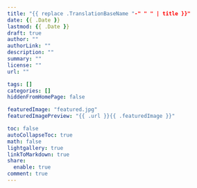 ```yaml
---
title: "{{ replace .TranslationBaseName "-" " " | title }}"
date: {{ .Date }}
lastmod: {{ .Date }}
draft: true
author: ""
authorLink: ""
description: ""
summary: ""
license: ""
url: ""

tags: []
categories: []
hiddenFromHomePage: false

featuredImage: "featured.jpg"
featuredImagePreview: "{{ .url }}{{ .featuredImage }}"

toc: false
autoCollapseToc: true
math: false
lightgallery: true
linkToMarkdown: true
share:
  enable: true
comment: true
---
```


<!--more-->
